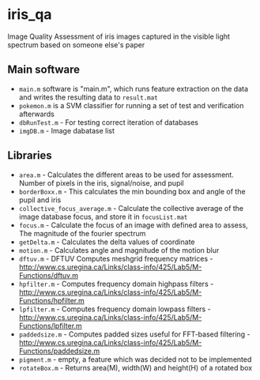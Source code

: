 # iris_qa
Image Quality Assessment of iris images captured in the visible light spectrum based on someone else's paper

Main software
----
- `main.m` software is "main.m", which runs feature extraction on the data and writes the resulting data to `result.mat`
- `pokemon.m` is a SVM classifier for running a set of test and verification afterwards
- `dbRunTest.m` - For testing correct iteration of databases
- `imgDB.m` - Image dabatase list


Libraries
----
- `area.m` - Calculates the different areas to be used for assessment.  Number of pixels in the iris, signal/noise, and pupil
- `borderBoxx.m` - This calculates the min bounding box and angle of the pupil and iris
- `collective_focus_average.m` - Calculate the collective average of the image database focus, and store it in `focusList.mat`
- `focus.m` - Calculate the focus of an image with defined area to assess, The magnitude of the fourier spectrum
- `getDelta.m` - Calculates the delta values of coordinate
- `motion.m` - Calculates angle and magnitude of the motion blur
- `dftuv.m` - DFTUV Computes meshgrid frequency matrices - http://www.cs.uregina.ca/Links/class-info/425/Lab5/M-Functions/dftuv.m
- `hpfilter.m` - Computes frequency domain highpass filters - http://www.cs.uregina.ca/Links/class-info/425/Lab5/M-Functions/hpfilter.m
- `lpfilter.m` - Computes frequency domain lowpass filters - http://www.cs.uregina.ca/Links/class-info/425/Lab5/M-Functions/lpfilter.m
- `paddedsize.m` - Computes padded sizes useful for FFT-based filtering - http://www.cs.uregina.ca/Links/class-info/425/Lab5/M-Functions/paddedsize.m
- `pigment.m` - empty, a feature which was decided not to be implemented
- `rotateBox.m` - Returns area(M), width(W) and height(H) of a rotated box
